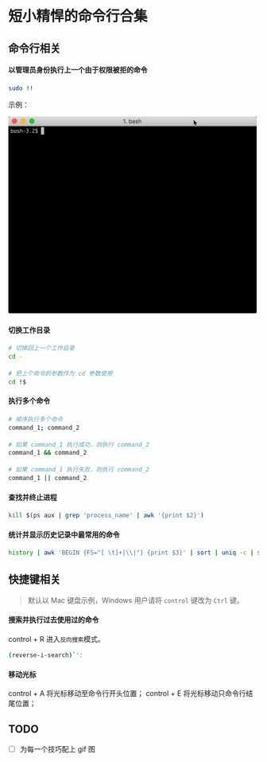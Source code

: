 # 短小精悍的命令行合集

## 命令行相关

#### 以管理员身份执行上一个由于权限被拒的命令
```bash
sudo !!
```
示例：

<img src="./images/sudo_!!.gif" width="500"/>

#### 切换工作目录
```bash
# 切换回上一个工作目录
cd -

# 把上个命令的参数作为 cd 参数使用
cd !$
```
#### 执行多个命令
```bash
# 顺序执行多个命令
command_1; command_2

# 如果 command_1 执行成功，则执行 command_2
command_1 && command_2

# 如果 command_1 执行失败，则执行 command_2
command_1 || command_2
```
#### 查找并终止进程
```bash
kill $(ps aux | grep 'process_name' | awk '{print $2}')
```

#### 统计并显示历史记录中最常用的命令
```bash
history | awk 'BEGIN {FS="[ \t]+|\\|"} {print $3}' | sort | uniq -c | sort -nr | head
```

## 快捷键相关

> 默认以 Mac 键盘示例，Windows 用户请将 `control` 键改为 `Ctrl` 键。

#### 搜索并执行过去使用过的命令
control + R 进入`反向搜索`模式。
```bash
(reverse-i-search)`':
```

#### 移动光标

control + A 将光标移动至命令行开头位置；
control + E 将光标移动只命令行结尾位置；

## TODO
- [ ] 为每一个技巧配上 gif 图




